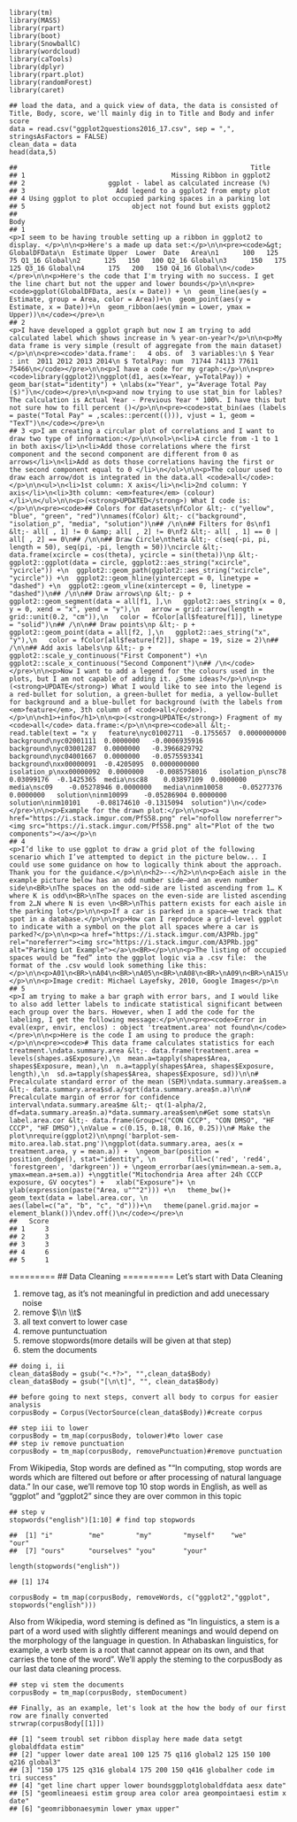     library(tm)
    library(MASS)
    library(rpart)
    library(boot)
    library(SnowballC)
    library(wordcloud)
    library(caTools)
    library(dplyr)
    library(rpart.plot)
    library(randomForest)
    library(caret)

    ## load the data, and a quick view of data, the data is consisted of Title, Body, score, we'll mainly dig in to Title and Body and infer score
    data = read.csv("ggplot2questions2016_17.csv", sep = ",", stringsAsFactors = FALSE)
    clean_data = data
    head(data,5)

    ##                                                           Title
    ## 1                                     Missing Ribbon in ggplot2
    ## 2                     ggplot - label as calculated increase (%)
    ## 3                       Add legend to a ggplot2 from empty plot
    ## 4 Using ggplot to plot occupied parking spaces in a parking lot
    ## 5                           object not found but exists ggplot2
    ##                                                                                                                                                                                                                                                                                                                                                                                                                                                                                                                                                                                                                                                                                                                                                                                                                                                                                                                                                                                                                                                                                                                                                                                                                                                                                                                                                                                                                                                                                                                                                                                                                                                                                                                                                                                                                                                                                                                                                                                                                                                                                                                                                                                                                                                                                                                                                                                                                                                                                                                                                                                                                                                                                                                                                                                                                                                                                                                                                                                                                                                                                                                                                                                                                                                                                                                                                                                                     Body
    ## 1                                                                                                                                                                                                                                                                                                                                                                                                                                                                                                                                                                                                                                                                                                                                                                                                                                                                                                                                                                                                                                                                                                                                                                                                                                                                                                                                                                                                                                                                                                                                                                                                                                                                                                                                                                                                                                                                                                                                                                                                                                                                                                                                                                                                                                                                                                                                                                                                                                                                                                                                                                                                                                                                                         <p>I seem to be having trouble setting up a ribbon in ggplot2 to display. </p>\n\n<p>Here's a made up data set:</p>\n\n<pre><code>&gt; GlobalDFData\n  Estimate Upper  Lower  Date   Area\n1      100   125    75 Q1_16 Global\n2      125   150   100 Q2_16 Global\n3      150   175   125 Q3_16 Global\n4      175   200   150 Q4_16 Global\n</code></pre>\n\n<p>Here's the code that I'm trying with no success. I get the line chart but not the upper and lower bounds</p>\n\n<pre><code>ggplot(GlobalDFData, aes(x = Date)) + \n  geom_line(aes(y = Estimate, group = Area, color = Area))+\n  geom_point(aes(y = Estimate, x = Date))+\n  geom_ribbon(aes(ymin = Lower, ymax = Upper))\n</code></pre>\n
    ## 2                                                                                                                                                                                                                                                                                                                                                                                                                                                                                                                                                                                                                                                                                                                                                                                                                                                                                                                                                                                                                                                                                                                                                                                                                                                                                                                                                                                                                                                                                                                                                                                                                                                                                                                                                                                                                                                                                                                                                                                                                                                                                                                                                                                                                                                                                                                                                                                                                                                                                                                                         <p>I have developed a ggplot graph but now I am trying to add calculated label which shows increase in % year-on-year?</p>\n\n<p>My data frame is very simple (result of aggregate from the main dataset)</p>\n\n<pre><code>'data.frame':   4 obs. of  3 variables:\n $ Year    : int  2011 2012 2013 2014\n $ TotalPay: num  71744 74113 77611 75466\n</code></pre>\n\n<p>I have a code for my graph:</p>\n\n<pre><code>library(ggplot2)\nggplot(d1, aes(x=Year, y=TotalPay)) + geom_bar(stat="identity") + \nlabs(x="Year", y="Average Total Pay ($)")\n</code></pre>\n\n<p>and now trying to use stat_bin for lables? The calculation is Actual Year - Previous Year * 100%. I have this but not sure how to fill percent ()</p>\n\n<pre><code>stat_bin(aes (labels = paste("Total Pay" = ,scales::percent(())), vjust = 1, geom = "TexT")\n</code></pre>\n
    ## 3 <p>I am creating a circular plot of correlations and I want to draw two type of information:</p>\n\n<ol>\n<li>A circle from -1 to 1 in both axis</li>\n<li>Add those correlations where the first component and the second component are different from 0 as arrows</li>\n<li>Add as dots those correlations having the first or the second component equal to 0 </li>\n</ol>\n\n<p>The colour used to draw each arrow/dot is integrated in the data.all <code>all</code>:</p>\n\n<ul>\n<li>1st column: X axis</li>\n<li>2nd column: Y axis</li>\n<li>3th column: <em>feature</em> (colour)</li>\n</ul>\n\n<p>(<strong>UPDATED</strong>) What I code is:</p>\n\n<pre><code>## Colors for datasets\nfColor &lt;- c("yellow", "blue", "green", "red")\nnames(fColor) &lt;- c("background", "isolation_p", "media", "solution")\n## /\n\n## Filters for 0s\nf1 &lt;- all[ , 1] != 0 &amp; all[ , 2] != 0\nf2 &lt;- all[ , 1] == 0 | all[ , 2] == 0\n## /\n\n## Draw Circle\ntheta &lt;- c(seq(-pi, pi, length = 50), seq(pi, -pi, length = 50))\ncircle &lt;- data.frame(xcircle = cos(theta), ycircle = sin(theta))\np &lt;- ggplot2::ggplot(data = circle, ggplot2::aes_string("xcircle", "ycircle")) +\n  ggplot2::geom_path(ggplot2::aes_string("xcircle", "ycircle")) +\n  ggplot2::geom_hline(yintercept = 0, linetype = "dashed") +\n  ggplot2::geom_vline(xintercept = 0, linetype = "dashed")\n## /\n\n## Draw arrows\np &lt;- p + ggplot2::geom_segment(data = all[f1, ],\n   ggplot2::aes_string(x = 0, y = 0, xend = "x", yend = "y"),\n   arrow = grid::arrow(length = grid::unit(0.2, "cm")),\n   color = fColor[all$feature[f1]], linetype = "solid")\n## /\n\n## Draw points\np &lt;- p + ggplot2::geom_point(data = all[f2, ],\n   ggplot2::aes_string("x", "y"),\n   color = fColor[all$feature[f2]], shape = 19, size = 2)\n## /\n\n## Add axis labels\np &lt;- p + ggplot2::scale_y_continuous("First Component") +\n  ggplot2::scale_x_continuous("Second Component")\n## /\n</code></pre>\n\n<p>Now I want to add a legend for the colours used in the plots, but I am not capable of adding it. ¿Some ideas?</p>\n\n<p>(<strong>UPDATE</strong>) What I would like to see into the legend is a red-bullet for solution, a green-bullet for media, a yellow-bullet for background and a blue-bullet for background (with the labels from <em>feature</em>, 3th column of <code>all</code>).</p>\n\n<h1>+info</h1>\n\n<p>(<strong>UPDATE</strong>) Fragment of my <code>all</code> data.frame:</p>\n\n<pre><code>all &lt;- read.table(text = "x y   feature\nyc01002711  -0.1755657  0.0000000000    background\nyc02001111  0.0000000   -0.0006935916   background\nyc03001287  0.0000000   -0.3966829792   background\nyc04001667  0.0000000   -0.0575593341   background\nxx00000091  -0.4205095  0.0000000000    isolation_p\nxx00000092  0.0000000   -0.0085758016   isolation_p\nsc78    0.03099176  -0.1425365  media\nsc88    0.03897109  0.0000000   media\nsc09    -0.05278946 0.0000000   media\ninm10058    -0.05277376 0.0000000   solution\ninm10099    -0.05286904 0.0000000   solution\ninm10101    -0.08174610 -0.1315094  solution")\n</code></pre>\n\n<p>Example for the drawn plot:</p>\n\n<p><a href="https://i.stack.imgur.com/PfS58.png" rel="nofollow noreferrer"><img src="https://i.stack.imgur.com/PfS58.png" alt="Plot of the two components"></a></p>\n
    ## 4                                                                                                                                                                                                                                                                                                                                                                                                                                                                                                                                                                                                                                                                                                                                                                                                                                                                                                                                                                                                                                                                                                                                                                                                                                                                                                                                                                                                                                                                                                                                                                                                                                                                                                                                                                                                                                                                                                                                                                                                                                           <p>I’d like to use ggplot to draw a grid plot of the following scenario which I’ve attempted to depict in the picture below... I could use some guidance on how to logically think about the approach.  Thank you for the guidance.</p>\n\n<h2>--</h2>\n\n<p>Each aisle in the example picture below has an odd number side—and an even number side\n<BR>\nThe spaces on the odd-side are listed ascending from 1… K where K is odd\n<BR>\nThe spaces on the even-side are listed ascending from 2…N where N is even \n<BR>\nThis pattern exists for each aisle in the parking lot</p>\n\n<p>If a car is parked in a space—we track that spot in a database.</p>\n\n<p>How can I reproduce a grid-level ggplot to indicate with a symbol on the plot all spaces where a car is parked?</p>\n\n<p><a href="https://i.stack.imgur.com/A3PRb.jpg" rel="noreferrer"><img src="https://i.stack.imgur.com/A3PRb.jpg" alt="Parking Lot Example"></a>\n<BR></p>\n\n<p>The listing of occupied spaces would be “fed” into the ggplot logic via a .csv file:  the format of the .csv would look something like this:</p>\n\n<p>A01\n<BR>\nA04\n<BR>\nA05\n<BR>\nA08\n<BR>\nA09\n<BR>\nA15\n<BR>\nA20\n<BR>\nA33\n<BR>\nB07\n<BR>\nB31\n<BR>\nB44\n<BR>\nC01\n<BR>\nC04\n<BR>\nC36\n<BR>\n...\n<BR></p>\n\n<p>Image credit: Michael Layefsky, 2010, Google Images</p>\n
    ## 5                                                                                                                                                                                                                                                                                                                                                                                                                                                                                                                                                                                                                                                                                                                                                                                                                                                                                                                                                                                                                                                                                                                                                                                                                                                                                                                                                                                                                                                                                                                                                <p>I am trying to make a bar graph with error bars, and I would like to also add letter labels to indicate statistical significant between each group over the bars. However, when I add the code for the labeling, I get the following message:</p>\n\n<pre><code>Error in eval(expr, envir, enclos) : object 'treatment.area' not found\n</code></pre>\n\n<p>Here is the code I am using to produce the graph:</p>\n\n<pre><code># This data frame calculates statistics for each treatment.\ndata.summary.area &lt;- data.frame(treatment.area = levels(shapes.a$Exposure),\n  mean.a=tapply(shapes$Area, shapes$Exposure, mean),\n  n.a=tapply(shapes$Area, shapes$Exposure, length),\n  sd.a=tapply(shapes$Area, shapes$Exposure, sd))\n\n# Precalculate standard error of the mean (SEM)\ndata.summary.area$sem.a &lt;- data.summary.area$sd.a/sqrt(data.summary.area$n.a)\n\n# Precalculate margin of error for confidence interval\ndata.summary.area$me &lt;- qt(1-alpha/2, df=data.summary.area$n.a)*data.summary.area$sem\n#Get some stats\n label.area.cor &lt;- data.frame(Group=c("CON CCCP", "CON DMSO", "HF CCCP", "HF DMSO"),\nValue = c(0.15, 0.18, 0.16, 0.25))\n# Make the plot\nrequire(ggplot2)\n\npng('barplot-sem-mito.area.lab.stat.png')\nggplot(data.summary.area, aes(x = treatment.area, y = mean.a)) +  \ngeom_bar(position = position_dodge(), stat="identity", \n        fill=c('red', 'red4', 'forestgreen', 'darkgreen')) + \ngeom_errorbar(aes(ymin=mean.a-sem.a, ymax=mean.a+sem.a)) +\nggtitle("Mitochondria Area after 24h CCCP exposure, GV oocytes") +   xlab("Exposure")+ \n   ylab(expression(paste("Area, u"^"2"))) +\n   theme_bw()+  geom_text(data = label.area.cor, \n                      aes(label=c("a", "b", "c", "d")))+\n   theme(panel.grid.major = element_blank())\ndev.off()\n</code></pre>\n
    ##   Score
    ## 1     3
    ## 2     3
    ## 3     3
    ## 4     6
    ## 5     1

========= \#\# Data Cleaning ========== Let’s start with Data Cleaning

1.  remove
    <html>
    tag, as it’s not meaningful in prediction and add unecessary noise
    <br/>
2.  remove $\\n \\t$ <br/>
3.  all text convert to lower case <br/>
4.  remove puntunctuation <br/>
5.  remove stopwords(more details will be given at that step) <br/>
6.  stem the documents <br/>

<!-- -->

    ## doing i, ii
    clean_data$Body = gsub("<.*?>", "",clean_data$Body)
    clean_data$Body = gsub("[\n\t]", "", clean_data$Body)

    ## before going to next steps, convert all body to corpus for easier analysis
    corpusBody = Corpus(VectorSource(clean_data$Body))#create corpus

    ## step iii to lower
    corpusBody = tm_map(corpusBody, tolower)#to lower case
    ## step iv remove punctuation
    corpusBody = tm_map(corpusBody, removePunctuation)#remove punctuation

From Wikipedia, Stop words are defined as "“In computing, stop words are
words which are filtered out before or after processing of natural
language data.” In our case, we’ll remove top 10 stop words in English,
as well as “ggplot” and “ggplot2” since they are over common in this
topic

    ## step v 
    stopwords("english")[1:10] # find top stopwords

    ##  [1] "i"         "me"        "my"        "myself"    "we"        "our"      
    ##  [7] "ours"      "ourselves" "you"       "your"

    length(stopwords("english"))

    ## [1] 174

    corpusBody = tm_map(corpusBody, removeWords, c("ggplot2","ggplot", stopwords("english")))

Also from Wikipedia, word steming is defined as “In linguistics, a stem
is a part of a word used with slightly different meanings and would
depend on the morphology of the language in question. In Athabaskan
linguistics, for example, a verb stem is a root that cannot appear on
its own, and that carries the tone of the word”. We’ll apply the steming
to the corpusBody as our last data cleaning process.

    ## step vi stem the documents
    corpusBody = tm_map(corpusBody, stemDocument)

    ## Finally, as an example, let's look at the how the body of our first row are finally converted 
    strwrap(corpusBody[[1]])

    ## [1] "seem troubl set ribbon display here made data setgt globaldfdata estim" 
    ## [2] "upper lower date area1 100 125 75 q116 global2 125 150 100 q216 global3"
    ## [3] "150 175 125 q316 global4 175 200 150 q416 globalher code im tri success"
    ## [4] "get line chart upper lower boundsggplotglobaldfdata aesx date"          
    ## [5] "geomlineaesi estim group area color area geompointaesi estim x date"    
    ## [6] "geomribbonaesymin lower ymax upper"
